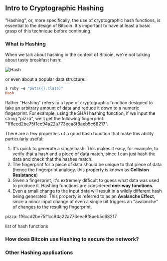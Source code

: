 ## Intro to Cryptographic Hashing

"Hashing", or, more specifically, the use of cryptographic hash functions, is essential to the design of Bitcoin. It's important to have at least a basic grasp of this technique before continuing.

### What is Hashing

When we talk about hashing in the context of Bitcoin, we're not talking about tasty breakfast hash:

![Hash](http://www.simplyrecipes.com/photos/corned-beef-hash-b.jpg)

or even about a popular data structure:

```ruby
$ ruby -e "puts({}.class)"
Hash
```

Rather "Hashing" refers to a type of cryptographic function designed to take an arbitrary amount of data and reduce it down to a numeric fingerprint. For example, using the SHA1 hashing function, if we input the string "pizza", we'll get the following fingerprint: "1f6ccd2be75f1cc94a22a773eea8f8aeb5c68217".

There are a few properties of a good hash function that make this ability particularly useful:

1. It's quick to generate a single hash. This makes it easy, for example, to verify that a hash and a piece of data match, since I can just hash the data and check that the hashes match.
2. The fingerprint for a piece of data should be unique to that piece of data (hence the fingerprint analogy. this property is known as __Collision Resistance__)
3. Given a fingerprint, it's extremely difficult to guess what data was used to produce it. Hashing functions are considered **one-way functions**.
4. Even a small change to the input data will result in a wildly different hash being generated. This property is referred to as an **Avalanche Effect**, since a minor input change of even a single bit triggers an "avalanche" of changes to the resulting fingerprint.

pizza:
1f6ccd2be75f1cc94a22a773eea8f8aeb5c68217

list of hash functions

### How does Bitcoin use Hashing to secure the network?

### Other Hashing applications
